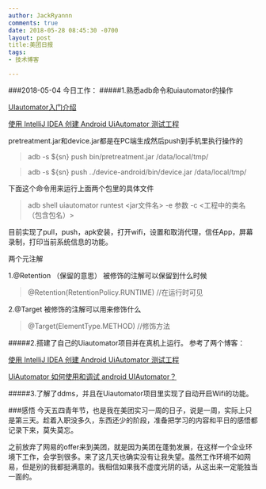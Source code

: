 ```yaml
---
author: JackRyannn
comments: true
date: 2018-05-28 08:45:30 -0700
layout: post
title:美团日报
tags:
- 技术博客

---  
```


###2018-05-04
今日工作：
#####1.熟悉adb命令和uiautomator的操作

[UIautomator入门介绍](https://www.cnblogs.com/cologne/p/4726024.html)

[使用 IntelliJ IDEA 创建 Android UiAutomator 测试工程](https://www.jianshu.com/p/edb3b197cc20)

pretreatment.jar和device.jar都是在PC端生成然后push到手机里执行操作的
>adb -s ${sn} push bin/pretreatment.jar /data/local/tmp/

>adb -s ${sn} push ../device-android/bin/device.jar /data/local/tmp/

下面这个命令用来运行上面两个包里的具体文件
>adb shell uiautomator runtest <jar文件名> -e 参数 -c <工程中的类名（包含包名）>

目前实现了pull，push，apk安装，打开wifi，设置和取消代理，信任App，屏幕录制，打印当前系统信息的功能。

两个元注解

1.@Retention （保留的意思） 被修饰的注解可以保留到什么时候
>@Retention(RetentionPolicy.RUNTIME) //在运行时可见

2.@Target 被修饰的注解可以用来修饰什么
>@Target(ElementType.METHOD) //修饰方法


#####2.搭建了自己的Uiautomator项目并在真机上运行。
参考了两个博客：

[使用 IntelliJ IDEA 创建 Android UiAutomator 测试工程](https://www.jianshu.com/p/edb3b197cc20)

[UiAutomator 如何使用和调试 android UIAutomator？](https://testerhome.com/topics/1358)

#####3.了解了ddms，并且在Uiautomator项目里实现了自动开启Wifi的功能。





###感悟
今天五四青年节，也是我在美团实习一周的日子，说是一周，实际上只是第三天。趁着入职没多久，东西还少的阶段，准备把学习的内容和平日的感悟都记录下来，莫失莫忘。

之前放弃了网易的offer来到美团，就是因为美团在蓬勃发展，在这样一个企业环境下工作，会学到很多。来了这几天也确实没有让我失望。虽然工作环境不如网易，但是别的我都挺满意的。我相信如果我不虚度光阴的话，从这出来一定能独当一面的。








